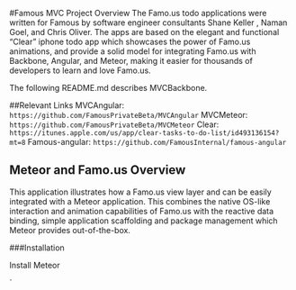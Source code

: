 #Famous MVC Project Overview
The Famo.us todo applications were written for Famous by software engineer consultants Shane Keller , Naman Goel, and Chris Oliver. The apps are based on the elegant and functional “Clear” iphone todo app which showcases the power of Famo.us animations, and provide a solid model for integrating Famo.us with Backbone, Angular, and Meteor, making it easier for thousands of developers to learn and love Famo.us. 

The following README.md describes MVCBackbone.

##Relevant Links
MVCAngular: `https://github.com/FamousPrivateBeta/MVCAngular`
MVCMeteor: `https://github.com/FamousPrivateBeta/MVCMeteor`
Clear: `https://itunes.apple.com/us/app/clear-tasks-to-do-list/id493136154?mt=8`
Famous-angular: `https://github.com/FamousInternal/famous-angular`

## Meteor and Famo.us Overview
This application illustrates how a Famo.us view layer and can be easily integrated with a Meteor application. This combines the native OS-like interaction and animation capabilities of Famo.us with the reactive data binding, simple application scaffolding and package management which Meteor provides out-of-the-box. 

###Installation

Install Meteor

`

